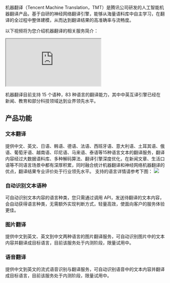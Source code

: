 机器翻译（Tencent Machine Translation，TMT）是腾讯公司研发的人工智能机器翻译产品，基于自研的神经网络翻译引擎，能够从海量语料库中自主学习，在翻译的全过程中整体建模，从而达到翻译结果的高准确率与流畅度。

以下视频将为您介绍机器翻译的相关服务简介：
<div class="doc-video-mod"><iframe src="https://cloud.tencent.com/edu/learning/quick-play/2112-25433?source=gw.doc.media&withPoster=1&notip=1"></iframe></div>

机器翻译目前支持 15 个语种，83 种语言的翻译能力，其中中英互译引擎已经在新闻、教育和部分科技领域达到业界领先水平。
## 产品功能
### 文本翻译
提供中文、英文、日语、韩语、德语、法语、西班牙语、意大利语、土耳其语、俄语、葡萄牙语、越南语、印尼语、马来语、泰语等15种语言文本的翻译服务，翻译内容经过大数据语料库、多种解码算法、翻译引擎深度优化，在新闻文章、生活口语等不同语言场景中都有深厚积累，同时融合统计机器翻译和神经网络机器翻译的优点，翻译结果专业评价处于行业领先水平。
支持的语言详情请参考下图：
![](https://main.qcloudimg.com/raw/15eba421a0094a50cf7f90f83d922c7b/WX20190603-145541@2x(1).png)

### 自动识别文本语种
可自动识别文本内容的语言种类，您只需通过调用 API，发送待翻译的文本内容，会自动获得语言种类，无需额外实现判断方式，轻量高效，使面向客户的服务体验更佳。


### 图片翻译
提供中文到英文、英文到中文两种语言的图片翻译服务，可自动识别图片中的文本内容并翻译成目标语言，目前该服务处于内测阶段，限量试用中。

### 语音翻译
提供中文到英文的流式语音识别与翻译服务，可自动识别语音中的文本内容并翻译成目标语言，目前该服务处于内测阶段，限量试用中。 
